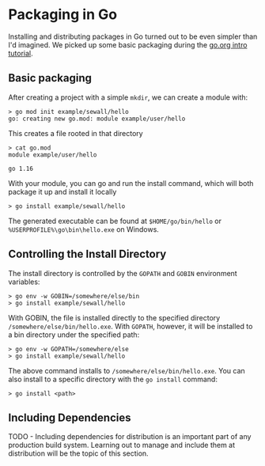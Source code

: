 # Packaging in Go

Installing and distributing packages in Go turned out to be even simpler than I'd imagined. We picked up some basic packaging during the [go.org intro tutorial](https://go.dev/doc/code). 

## Basic packaging

After creating a project with a simple `mkdir`, we can create a module with:
```
> go mod init example/sewall/hello
go: creating new go.mod: module example/user/hello
```
This creates a file rooted in that directory
```
> cat go.mod
module example/user/hello

go 1.16

```
With your module, you can go and run the install command, which will both package it up and install it locally
```
> go install example/sewall/hello
```
The generated executable can be found at `$HOME/go/bin/hello` or `%USERPROFILE%\go\bin\hello.exe` on Windows.

## Controlling the Install Directory
The install directory is controlled by the `GOPATH` and `GOBIN` environment variables:
```
> go env -w GOBIN=/somewhere/else/bin
> go install example/sewall/hello
```
With GOBIN, the file is installed directly to the specified directory  `/somewhere/else/bin/hello.exe`. With `GOPATH`, however, it will be installed to a bin directory under the specified path:
```
> go env -w GOPATH=/somewhere/else
> go install example/sewall/hello
```
The above command installs to `/somewhere/else/bin/hello.exe`. You can also install to a specific directory with the `go install` command:
```
> go install <path>
```

## Including Dependencies

TODO - Including dependencies for distribution is an important part of any production build system. Learning out to manage and include them at distribution will be the topic of this section.